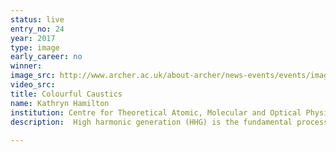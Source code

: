 ```yaml
---
status: live
entry_no: 24
year: 2017
type: image 
early_career: no 
winner: 
image_src: http://www.archer.ac.uk/about-archer/news-events/events/image-comp/gallery-2017/24_Entry_800.jpg
video_src: 
title: Colourful Caustics
name: Kathryn Hamilton
institution: Centre for Theoretical Atomic, Molecular and Optical Physics, School of Mathematics and Physics, Queen's University Belfast
description:  High harmonic generation (HHG) is the fundamental process of attosecond science. It enables us to  convert low energy driving laser pulses into high-energy, ultrashort bursts of light.<br /> The image shows the harmonic spectra of a neon atom irradiated by two time-delayed laser pulses. The  striking red "mountains" in the foreground of the image are spectral caustics. Most people are familiar with  optical caustics - the curves of light at the bottom of a tea cup or the bright spots of focused light  on the floor of a swimming pool. In HHG, caustics result from the coalescence of more than two electron  trajectories in the same spectral region, which can be engineered by adding a second colour to the driving laser pulse.<br /> The harmonic spectra calculations were performed on ARCHER using the RMT code, which has been developed  at Queen's University Belfast to model the correlated dynamics of many-electron systems.
  
---
```

